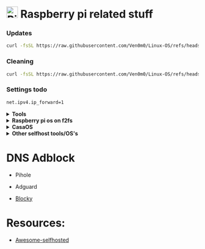 # <img height="30" src="https://raw.githubusercontent.com/Ven0m0/Ven0m0/refs/heads/main/Images/raspride.avif" alt="Pi"> Raspberry pi related stuff


### Updates

```bash
curl -fsSL https://raw.githubusercontent.com/Ven0m0/Linux-OS/refs/heads/main/RaspberryPi/update.sh | bash
```

### Cleaning

```bash
curl -fsSL https://raw.githubusercontent.com/Ven0m0/Linux-OS/refs/heads/main/RaspberryPi/PiClean.sh | bash
```

### Settings todo

```markdown
net.ipv4.ip_forward=1
```

<details>
<summary><b>Tools</b></summary>

- [cylon-deb](https://github.com/gavinlyonsrepo/cylon-deb)

</details>

<details>
<summary><b>Raspberry pi os on f2fs</b></summary>

- download an os image ([DietPi](https://dietpi.com) or [Raspberry Pi OS](https://www.raspberrypi.com/software))
- change the filenames to fit your usecase in [raspberry-fs.sh](RaspberryPi/raspberry-fs.sh)
- have [raspberry_f2fs.sh](RaspberryPi/raspberry_f2fs.sh) and the image in the same path as the raspberry-fs.sh script
- answer the prompts
- success
</details>

<details>
<summary><b>CasaOS</b></summary>

- Install [CasaOS](https://casaos.zimaspace.com)

```bash
sudo casaos-uninstall
curl -fsSL https://get.casaos.io | sudo bash
```

- Update

```bash
curl -fsSL https://get.casaos.io/update | sudo bash
```

</details>
<details>
<summary><b>Other selfhost tools/OS's</b></summary>
  
- [DietPi](https://dietpi.com)

- [NextcloudPi](https://github.com/nextcloud/nextcloudpi)

- [Runtipi](https://runtipi.io)

- [cosmos](https://cosmos-cloud.io)

- [yunohost](https://yunohost.org)

- [Homepage docker](https://github.com/gethomepage/homepage)

- [ShellHub](https://www.shellhub.io)

</details>

# DNS Adblock

- Pihole

- Adguard

- [Blocky](https://0xerr0r.github.io/blocky/latest)

# Resources:

- [Awesome-selfhosted](https://awesome-selfhosted.net/tags/web-servers.html)
